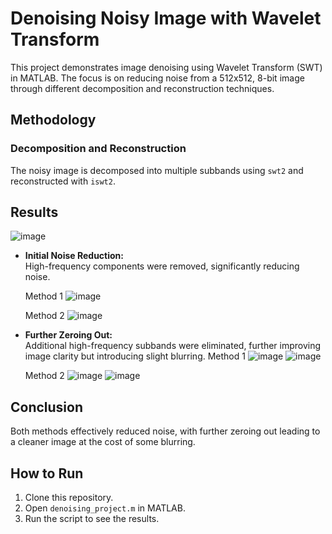 
# Denoising Noisy Image with Wavelet Transform

This project demonstrates image denoising using Wavelet Transform (SWT) in MATLAB. The focus is on reducing noise from a 512x512, 8-bit image through different decomposition and reconstruction techniques.

## Methodology

### Decomposition and Reconstruction
The noisy image is decomposed into multiple subbands using `swt2` and reconstructed with `iswt2`.

## Results
![image](https://github.com/user-attachments/assets/5ce85500-d736-4654-8470-53ae1f60d941)

- **Initial Noise Reduction:**  
  High-frequency components were removed, significantly reducing noise.

  Method 1
![image](https://github.com/user-attachments/assets/47ad08f2-95e4-4bb0-83a8-a8e9bbb5bc4d)

  Method 2
![image](https://github.com/user-attachments/assets/fdb07460-0732-468c-bfd0-c09b8b9f206b)


- **Further Zeroing Out:**  
  Additional high-frequency subbands were eliminated, further improving image clarity but introducing slight blurring.
  Method 1
![image](https://github.com/user-attachments/assets/f4c6dc46-6261-4408-b987-2e8e6ebc5b09)
![image](https://github.com/user-attachments/assets/fe5c010f-c420-4027-b75d-8b4a18dd1287)

  Method 2
  ![image](https://github.com/user-attachments/assets/1773b5c7-9f02-422f-813b-5a78dfafdb99)
  ![image](https://github.com/user-attachments/assets/233c0e55-f6ff-42ab-ba5a-55941effeb86)

## Conclusion

Both methods effectively reduced noise, with further zeroing out leading to a cleaner image at the cost of some blurring.

## How to Run
1. Clone this repository.
2. Open `denoising_project.m` in MATLAB.
3. Run the script to see the results.
